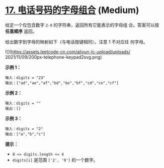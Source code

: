# [17. 电话号码的字母组合](https://leetcode.cn/problems/letter-combinations-of-a-phone-number/) (Medium)

给定一个仅包含数字 `2-9` 的字符串，返回所有它能表示的字母组
合。答案可以按 **任意顺序** 返回。

给出数字到字母的映射如下（与电话按键相同）。注意 1 不对应任
何字母。

![](https://assets.leetcode-cn.com/aliyun-lc-upload/uploads/
2021/11/09/200px-telephone-keypad2svg.png)

**示例 1：**

```
输入：digits = "23"
输出：["ad","ae","af","bd","be","bf","cd","ce","cf"]

```

**示例 2：**

```
输入：digits = ""
输出：[]

```

**示例 3：**

```
输入：digits = "2"
输出：["a","b","c"]

```

**提示：**

- `0 <= digits.length <= 4`
- `digits[i]` 是范围 `['2', '9']` 的一个数字。
